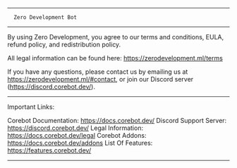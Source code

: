 -------------------

      Zero Development Bot

-------------------

By using Zero Development, you agree to our terms and conditions, EULA, refund policy, and redistribution policy.

All legal information can be found here: https://zerodevelopment.ml/terms

If you have any questions, please contact us by emailing us at https://zerodevelopment.ml/#contact, or join our Discord server (https://discord.corebot.dev/).

-------------------

Important Links:

Corebot Documentation: https://docs.corebot.dev/
Discord Support Server: https://discord.corebot.dev/
Legal Information: https://docs.corebot.dev/legal
Corebot Addons: https://docs.corebot.dev/addons
List Of Features: https://features.corebot.dev/

-------------------